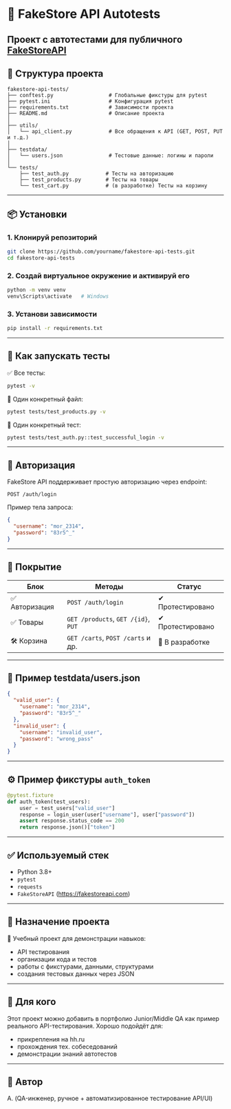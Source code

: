 # 🛒 FakeStore API Autotests

Проект с автотестами для публичного [FakeStoreAPI](https://fakestoreapi.com)
---

## 📁 Структура проекта

```
fakestore-api-tests/
├── conftest.py                  # Глобальные фикстуры для pytest
├── pytest.ini                   # Конфигурация pytest
├── requirements.txt             # Зависимости проекта
├── README.md                    # Описание проекта
│
├── utils/
│   └── api_client.py            # Все обращения к API (GET, POST, PUT и т.д.)
│
├── testdata/
│   └── users.json               # Тестовые данные: логины и пароли
│
└── tests/
    ├── test_auth.py            # Тесты на авторизацию
    ├── test_products.py        # Тесты на товары
    └── test_cart.py            # (в разработке) Тесты на корзину
```

---

## 📦 Установки

### 1. Клонируй репозиторий

```bash
git clone https://github.com/yourname/fakestore-api-tests.git
cd fakestore-api-tests
```

### 2. Создай виртуальное окружение и активируй его

```bash
python -m venv venv
venv\Scripts\activate   # Windows
```

### 3. Установи зависимости

```bash
pip install -r requirements.txt
```

---

## 🚀 Как запускать тесты

✅ Все тесты:

```bash
pytest -v
```

📄 Один конкретный файл:

```bash
pytest tests/test_products.py -v
```

📌 Один конкретный тест:

```bash
pytest tests/test_auth.py::test_successful_login -v
```

---

## 🔐 Авторизация

FakeStore API поддерживает простую авторизацию через endpoint:

```
POST /auth/login
```

Пример тела запроса:
```json
{
  "username": "mor_2314",
  "password": "83r5^_"
}
```

---

## 🧪 Покрытие

| Блок       | Методы                            | Статус     |
|------------|------------------------------------|------------|
| ✅ Авторизация | `POST /auth/login`                  | ✔ Протестировано |
| ✅ Товары       | `GET /products`, `GET /{id}`, `PUT` | ✔ Протестировано |
| 🛠 Корзина      | `GET /carts`, `POST /carts` и др.   | 🚧 В разработке |

---

## 📂 Пример testdata/users.json

```json
{
  "valid_user": {
    "username": "mor_2314",
    "password": "83r5^_"
  },
  "invalid_user": {
    "username": "invalid_user",
    "password": "wrong_pass"
  }
}
```

---

## ⚙️ Пример фикстуры `auth_token`

```python
@pytest.fixture
def auth_token(test_users):
    user = test_users["valid_user"]
    response = login_user(user["username"], user["password"])
    assert response.status_code == 200
    return response.json()["token"]
```

---

## ✅ Используемый стек

- Python 3.8+
- `pytest`
- `requests`
- `FakeStoreAPI` (https://fakestoreapi.com)

---

## 📌 Назначение проекта

🔹 Учебный проект для демонстрации навыков:
- API тестирования
- организации кода и тестов
- работы с фикстурами, данными, структурами
- создания тестовых данных через JSON

---

## 💼 Для кого

Этот проект можно добавить в портфолио Junior/Middle QA как пример реального API-тестирования. Хорошо подойдёт для:
- прикрепления на hh.ru
- прохождения тех. собеседований
- демонстрации знаний автотестов

---

## 👤 Автор

А. (QA-инженер, ручное + автоматизированное тестирование API/UI)
